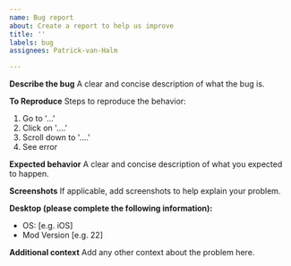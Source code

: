```yaml
---
name: Bug report
about: Create a report to help us improve
title: ''
labels: bug
assignees: Patrick-van-Halm

---
```


**Describe the bug**
A clear and concise description of what the bug is.

**To Reproduce**
Steps to reproduce the behavior:
1. Go to '...'
2. Click on '....'
3. Scroll down to '....'
4. See error

**Expected behavior**
A clear and concise description of what you expected to happen.

**Screenshots**
If applicable, add screenshots to help explain your problem.

**Desktop (please complete the following information):**
 - OS: [e.g. iOS]
 - Mod Version [e.g. 22]

**Additional context**
Add any other context about the problem here.
